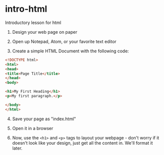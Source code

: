 # intro-html
Introductory lesson for html

1. Design your web page on paper

2. Open up Notepad, Atom, or your favorite text editor

3. Create a simple HTML Document with the following code:
```html
<!DOCTYPE html>
<html>
<head>
<title>Page Title</title>
</head>
<body>

<h1>My First Heading</h1>
<p>My first paragraph.</p>

</body>
</html>
```

4. Save your page as "index.html"

5. Open it in a browser

6. Now, use the ```<h1>``` and ```<p>``` tags to layout your webpage - don't worry if it doesn't look like your design, just get all the content in. We'll format it later.
